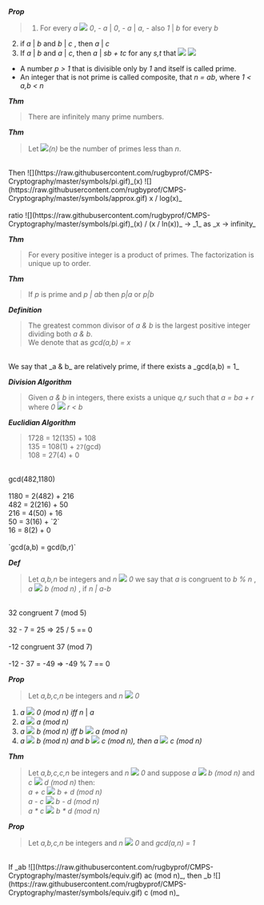 ___Prop___

>1. For every _a_ ![](https://raw.githubusercontent.com/rugbyprof/CMPS-Cryptography/master/symbols/neq.gif) _0_, 
    - _a_ | _0_, 
    - _a_ | _a_, 
    - also _1_ | _b_ for every _b_
2. if _a_ | _b_ and _b_ | _c_ , then _a_ | _c_
3. If _a_ | _b_ and _a_ | _c_, then _a_ | _sb + tc_ for any _s,t_ that ![](https://raw.githubusercontent.com/rugbyprof/CMPS-Cryptography/master/symbols/in.gif) ![](https://raw.githubusercontent.com/rugbyprof/CMPS-Cryptography/master/symbols/integers.gif)

- A number _p > 1_ that is divisible only by _1_ and itself is called prime.
- An integer that is not prime is called composite, that _n = ab_, where _1 < a,b < n_

___Thm___
>There are infinitely many prime numbers.

___Thm___
>Let ![](https://raw.githubusercontent.com/rugbyprof/CMPS-Cryptography/master/symbols/pi.gif)_(n)_ be the number of primes less than _n_. <br>
<br>
Then ![](https://raw.githubusercontent.com/rugbyprof/CMPS-Cryptography/master/symbols/pi.gif)_(x) ![](https://raw.githubusercontent.com/rugbyprof/CMPS-Cryptography/master/symbols/approx.gif) x / log(x)_ <br>
<br>
ratio ![](https://raw.githubusercontent.com/rugbyprof/CMPS-Cryptography/master/symbols/pi.gif)_(x) / (x / ln(x))_ -> _1_ as _x -> infinity_

___Thm___
>For every positive integer is a product of primes. The factorization is unique up to order.

___Thm___
>If _p_ is prime and _p | ab_ then _p|a_ or _p|b_

___Definition___ 
>The greatest common divisor of _a & b_ is the largest positive integer dividing both _a & b_.<br>
We denote that as _gcd(a,b) = x_
<br>
We say that _a & b_ are relatively prime, if there exists a _gcd(a,b) = 1_

___Division Algorithm___
>Given _a & b_ in integers, there exists a unique _q,r_ such that _a = ba + r_ where _0_ ![](https://raw.githubusercontent.com/rugbyprof/CMPS-Cryptography/master/symbols/leq.gif) _r < b_

___Euclidian Algorithm___
>1728 = 12(135) + 108<br>
135 = 108(1) + `27`(gcd)<br>
108 = 27(4) + 0<br>
<br>
gcd(482,1180)<br>
<br>
1180 = 2(482) + 216<br>
482 = 2(216) + 50<br>
216 = 4(50) + 16<br>
50 = 3(16) + `2`<br>
16 = 8(2) + 0<br>
<br>
`gcd(a,b) = gcd(b,r)`<br>

___Def___
>Let _a,b,n_ be integers and _n_ ![](https://raw.githubusercontent.com/rugbyprof/CMPS-Cryptography/master/symbols/equiv.gif) _0_
we say that _a_ is congruent to _b % n_ , _a ![](https://raw.githubusercontent.com/rugbyprof/CMPS-Cryptography/master/symbols/equiv.gif) b (mod n)_ , if _n | a-b_
<br>
32 congruent 7 (mod 5)<br>
<br>
32 - 7 = 25 => 25 / 5 == 0<br>
<br>
-12 congruent 37 (mod 7)<br>
<br>
-12 - 37 = -49 => -49 % 7 == 0<br>

___Prop___
>Let _a,b,c,n_ be integers and _n ![](https://raw.githubusercontent.com/rugbyprof/CMPS-Cryptography/master/symbols/neq.gif) 0_<br>
1. _a ![](https://raw.githubusercontent.com/rugbyprof/CMPS-Cryptography/master/symbols/equiv.gif) 0 (mod n) iff n_ | _a_<br>
2. _a ![](https://raw.githubusercontent.com/rugbyprof/CMPS-Cryptography/master/symbols/equiv.gif) a (mod n)_<br>
3. _a ![](https://raw.githubusercontent.com/rugbyprof/CMPS-Cryptography/master/symbols/equiv.gif) b (mod n) iff b ![](https://raw.githubusercontent.com/rugbyprof/CMPS-Cryptography/master/symbols/equiv.gif) a (mod n)_<br>
4. _a ![](https://raw.githubusercontent.com/rugbyprof/CMPS-Cryptography/master/symbols/equiv.gif) b (mod n) and b ![](https://raw.githubusercontent.com/rugbyprof/CMPS-Cryptography/master/symbols/equiv.gif) c (mod n), then a ![](https://raw.githubusercontent.com/rugbyprof/CMPS-Cryptography/master/symbols/equiv.gif) c (mod n)_<br>

___Thm___
>Let _a,b,c,c,n_ be integers and _n ![](https://raw.githubusercontent.com/rugbyprof/CMPS-Cryptography/master/symbols/neq.gif) 0_
and suppose _a ![](https://raw.githubusercontent.com/rugbyprof/CMPS-Cryptography/master/symbols/equiv.gif) b (mod n)_ and _c ![](https://raw.githubusercontent.com/rugbyprof/CMPS-Cryptography/master/symbols/equiv.gif) d (mod n)_
then:<br>
_a + c ![](https://raw.githubusercontent.com/rugbyprof/CMPS-Cryptography/master/symbols/equiv.gif) b + d (mod n)_<br>
_a - c ![](https://raw.githubusercontent.com/rugbyprof/CMPS-Cryptography/master/symbols/equiv.gif) b - d (mod n)_<br>
_a * c ![](https://raw.githubusercontent.com/rugbyprof/CMPS-Cryptography/master/symbols/equiv.gif) b * d (mod n)_<br>

___Prop___
>Let _a,b,c,n_ be integers and _n ![](https://raw.githubusercontent.com/rugbyprof/CMPS-Cryptography/master/symbols/neq.gif) 0_
and _gcd(a,n) = 1_
<br>
If _ab ![](https://raw.githubusercontent.com/rugbyprof/CMPS-Cryptography/master/symbols/equiv.gif) ac (mod n)_, then _b ![](https://raw.githubusercontent.com/rugbyprof/CMPS-Cryptography/master/symbols/equiv.gif) c (mod n)_

